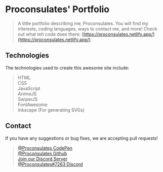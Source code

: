 # Proconsulates' Portfolio
> A little portfolio describing me, Proconsulates. You will find my interests, coding languages, ways to contact me, and more!
> Check out what teh code does there: [https://proconsulates.netlify.app/](https://proconsulates.netlify.app/)

## Technologies
The technologies used to create this awesome site include:
> HTML<br/>
> CSS<br/>
> JavaScript<br/>
> AnimeJS<br/>
> SwiperJS<br/>
> FontAwesome<br/>
> Inkscape (For generating SVGs)

## Contact
If you have any suggestions or bug fixes, we are accepting pull requests!<br/>
> [@Proconsulates CodePen](https://codepen.io/proconsulates/)<br/>
> [@Proconsulates Github](https://github.com/Lucas-02/)<br/>
> [Join our Discord Server](https://discord.st/Legit-Programming)<br/>
> [@Proconsulates#7263 Discord](https://discord.com/channels/@me)<br/>
